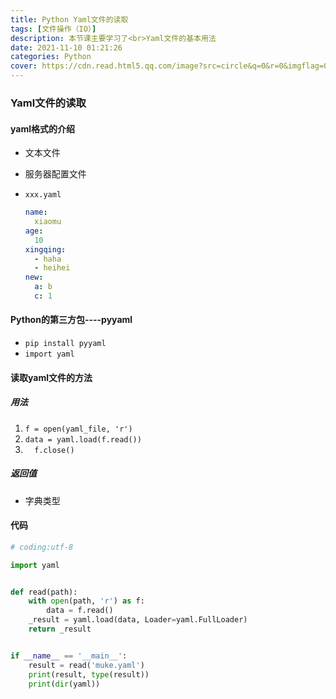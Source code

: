 ```yaml
---
title: Python Yaml文件的读取
tags: [文件操作（IO）]
description: 本节课主要学习了<br>Yaml文件的基本用法
date: 2021-11-10 01:21:26
categories: Python
cover: https://cdn.read.html5.qq.com/image?src=circle&q=0&r=0&imgflag=0&cdn_cache=1800&w=0&h=0&imageUrl=https://learnonly-7.oss-cn-qingdao.aliyuncs.com/2021-11-10/1.png
---
```


### Yaml文件的读取

#### yaml格式的介绍

- 文本文件

- 服务器配置文件

- `xxx.yaml`

  ```yaml
  name:
    xiaomu
  age:
    10
  xingqing:
    - haha
    - heihei
  new:
    a: b
    c: 1
  ```

#### Python的第三方包----pyyaml

- `pip install pyyaml`
- `import yaml`

#### 读取yaml文件的方法

##### 用法

1.  `f = open(yaml_file, 'r')`
2.  `data = yaml.load(f.read())`
3.  `  f.close()`

##### 返回值

- 字典类型

#### 代码

```python
# coding:utf-8

import yaml


def read(path):
    with open(path, 'r') as f:
        data = f.read()
    _result = yaml.load(data, Loader=yaml.FullLoader)
    return _result


if __name__ == '__main__':
    result = read('muke.yaml')
    print(result, type(result))
    print(dir(yaml))
    
```
